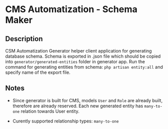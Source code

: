 # CMS Automatization - Schema Maker

## Description

CSM Automatization Generator helper client application for generating database schema.
Schema is exported in .json file which should be copied into `generator/generated-entities` folder in generator app.
Run the command for generating entities from schema: `php artisan entity:all` and specify name of the export file.

## Notes

- Since generator is built for CMS, models `User` and `Role` are already built, therefore are already reserved. Each new generated entity has `many-to-one` relation towards User entity.

- Curently supported relationship types: `many-to-one`
